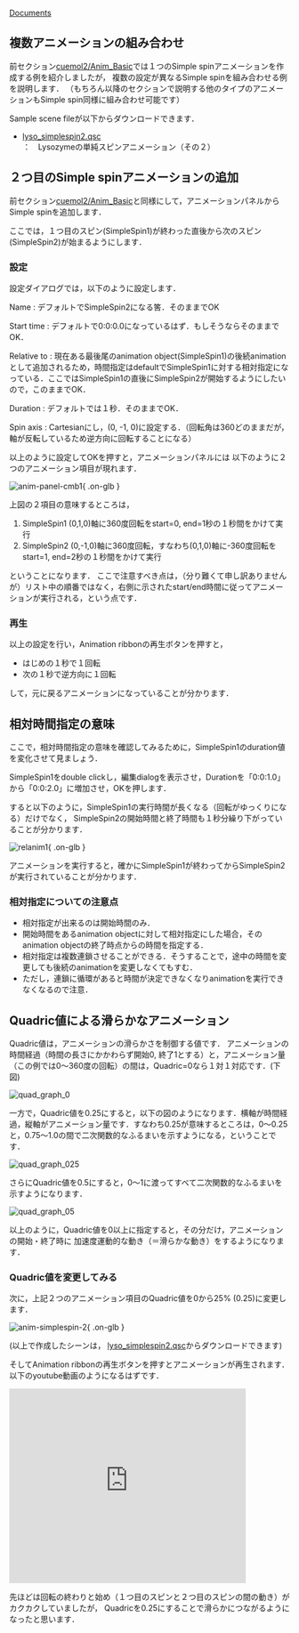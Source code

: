 [Documents](../../Documents)
## 複数アニメーションの組み合わせ

前セクション[cuemol2/Anim_Basic](../../cuemol2/Anim_Basic)では１つのSimple spinアニメーションを作成する例を紹介しましたが，
複数の設定が異なるSimple spinを組み合わせる例を説明します．
（もちろん以降のセクションで説明する他のタイプのアニメーションもSimple spin同様に組み合わせ可能です）

Sample scene fileが以下からダウンロードできます．

*  [lyso_simplespin2.qsc](http://downloads.sourceforge.net/project/cuemol/sample-files/2.1.0.241/lyso_simplespin2.qsc)：　Lysozymeの単純スピンアニメーション（その２）

## ２つ目のSimple spinアニメーションの追加

前セクション[cuemol2/Anim_Basic](../../cuemol2/Anim_Basic)と同様にして，アニメーションパネルからSimple spinを追加します．

ここでは，１つ目のスピン(SimpleSpin1)が終わった直後から次のスピン(SimpleSpin2)が始まるようにします．

### 設定
設定ダイアログでは，以下のように設定します．

Name
:   デフォルトでSimpleSpin2になる筈．そのままでOK

Start time
:   デフォルトで0:0:0.0になっているはず．もしそうならそのままでOK．

Relative to
:   現在ある最後尾のanimation object(SimpleSpin1)の後続animationとして追加されるため，時間指定はdefaultでSimpleSpin1に対する相対指定になっている．ここではSimpleSpin1の直後にSimpleSpin2が開始するようにしたいので，このままでOK．

Duration
:   デフォルトでは１秒．そのままでOK．

Spin axis
:   Cartesianにし，(0, -1, 0)に設定する．（回転角は360どのままだが，軸が反転しているため逆方向に回転することになる）

以上のように設定してOKを押すと，アニメーションパネルには
以下のように２つのアニメーション項目が現れます．

![anim-panel-cmb1](../../assets/images/cuemol2/Anim_Cmb/anim-panel-cmb1.png){ .on-glb }


上図の２項目の意味するところは，

1.  SimpleSpin1 (0,1,0)軸に360度回転をstart=0, end=1秒の１秒間をかけて実行
1.  SimpleSpin2 (0,-1,0)軸に360度回転，すなわち(0,1,0)軸に-360度回転をstart=1, end=2秒の１秒間をかけて実行

ということになります．
ここで注意すべき点は，（分り難くて申し訳ありませんが）リスト中の順番ではなく，右側に示されたstart/end時間に従ってアニメーションが実行される，という点です．

### 再生
以上の設定を行い，Animation ribbonの再生ボタンを押すと，

*  はじめの１秒で１回転
*  次の１秒で逆方向に１回転

して，元に戻るアニメーションになっていることが分かります．

## 相対時間指定の意味
ここで，相対時間指定の意味を確認してみるために，SimpleSpin1のduration値を変化させて見ましょう．

SimpleSpin1をdouble clickし，編集dialogを表示させ，Durationを「0:0:1.0」から「0:0:2.0」に増加させ，OKを押します．

すると以下のように，SimpleSpin1の実行時間が長くなる（回転がゆっくりになる）だけでなく，
SimpleSpin2の開始時間と終了時間も１秒分繰り下がっていることが分かります．


![relanim1](../../assets/images/cuemol2/Anim_Cmb/relanim1.png){ .on-glb }


アニメーションを実行すると，確かにSimpleSpin1が終わってからSimpleSpin2が実行されていることが分かります．

### 相対指定についての注意点

*  相対指定が出来るのは開始時間のみ．
*  開始時間をあるanimation objectに対して相対指定にした場合，そのanimation objectの終了時点からの時間を指定する．
*  相対指定は複数連鎖させることができる．そうすることで，途中の時間を変更しても後続のanimationを変更しなくてもすむ．
*  ただし，連鎖に循環があると時間が決定できなくなりanimationを実行できなくなるので注意．

<a id="quadric"></a>
## Quadric値による滑らかなアニメーション
Quadric値は，アニメーションの滑らかさを制御する値です．
アニメーションの時間経過（時間の長さにかかわらず開始0, 終了1とする）と，アニメーション量（この例では0〜360度の回転）の間は，Quadric=0なら１対１対応です．(下図)

![quad_graph_0](../../assets/images/cuemol2/Anim_Cmb/quad_graph_0.png)


一方で，Quadric値を0.25にすると，以下の図のようになります．横軸が時間経過，縦軸がアニメーション量です．すなわち0.25が意味するところは，0〜0.25と，0.75〜1.0の間で二次関数的なふるまいを示すようになる，ということです．

![quad_graph_025](../../assets/images/cuemol2/Anim_Cmb/quad_graph_025.png)


さらにQuadric値を0.5にすると，0〜1に渡ってすべて二次関数的なふるまいを示すようになります．

![quad_graph_05](../../assets/images/cuemol2/Anim_Cmb/quad_graph_05.png)


以上のように，Quadric値を0以上に指定すると，その分だけ，アニメーションの開始・終了時に
加速度運動的な動き（＝滑らかな動き）をするようになります．

### Quadric値を変更してみる

次に，上記２つのアニメーション項目のQuadric値を0から25% (0.25)に変更します．

![anim-simplespin-2](../../assets/images/cuemol2/Anim_Cmb/anim-simplespin-2.png){ .on-glb }

(以上で作成したシーンは，
[lyso_simplespin2.qsc](http://downloads.sourceforge.net/project/cuemol/sample-files/2.1.0.241/lyso_simplespin2.qsc)からダウンロードできます)

そしてAnimation ribbonの再生ボタンを押すとアニメーションが再生されます．
以下のyoutube動画のようになるはずです．

<iframe width="425" height="350" src="https://www.youtube.com/embed/pgGzhlDSZeE?mute=1&controls=1&rel=0&playlist=pgGzhlDSZeE"
        title="YouTube video player"
        frameborder="0"
        allow="autoplay; encrypted-media"
        allowfullscreen>
</iframe>
                

先ほどは回転の終わりと始め（１つ目のスピンと２つ目のスピンの間の動き）がカクカクしていましたが，
Quadricを0.25にすることで滑らかにつながるようになったと思います．